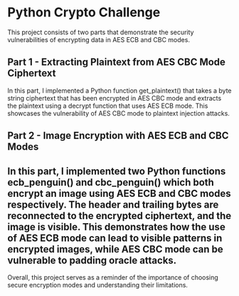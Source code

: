 # Python Crypto Challenge
This project consists of two parts that demonstrate the security vulnerabilities of encrypting data in AES ECB and CBC modes.

## Part 1 - Extracting Plaintext from AES CBC Mode Ciphertext
In this part, I implemented a Python function get_plaintext() that takes a byte string ciphertext that has been encrypted in AES CBC mode and extracts the plaintext using a decrypt function that uses AES ECB mode. This showcases the vulnerability of AES CBC mode to plaintext injection attacks.

## Part 2 - Image Encryption with AES ECB and CBC Modes
In this part, I implemented two Python functions ecb_penguin() and cbc_penguin() which both encrypt an image using AES ECB and CBC modes respectively. The header and trailing bytes are reconnected to the encrypted ciphertext, and the image is visible. This demonstrates how the use of AES ECB mode can lead to visible patterns in encrypted images, while AES CBC mode can be vulnerable to padding oracle attacks.
---
Overall, this project serves as a reminder of the importance of choosing secure encryption modes and understanding their limitations.
